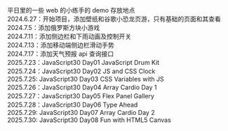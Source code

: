 平日里的一些 web 的小练手的 demo 存放地点  
2024.6.27：开始项目，添加壁纸和谷歌小恐龙页游，只有基础的页面和其查看  
2024.7.5：添加俄罗斯方块小游戏  
2024.7.11：添加侧边栏和下雨动画及控制开关  
2024.7.13：添加移动端侧边栏滑动手势  
2024.7.17：添加天气预报 api 查询接口  
2025.7.23：JavaScript30 Day01 JavaScript Drum Kit  
2025.7.24：JavaScript30 Day02 JS and CSS Clock  
2025.7.25: JavaScript30 Day03 CSS Variables with JS  
2025.7.26：JavaScript30 Day04 Array Cardio Day 1  
2025.7.27：JavaScript30 Day05 Flex Panel Gallery  
2025.7.28：JavaScript30 Day06 Type Ahead  
2025.7.29: JavaScript30 Day07 Array Cardio Day 2  
2025.7.30: JavaScript30 Day08 Fun with HTML5 Canvas
